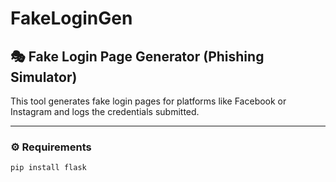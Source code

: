 # FakeLoginGen

## 🎭 Fake Login Page Generator (Phishing Simulator)

This tool generates fake login pages for platforms like Facebook or Instagram and logs the credentials submitted.

---

### ⚙️ Requirements

```bash
pip install flask
